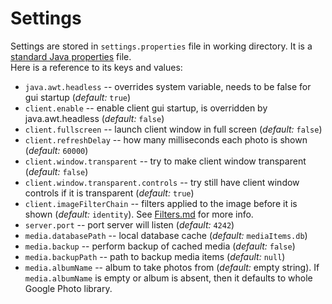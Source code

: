 # Settings
Settings are stored in `settings.properties` file in working directory. It is a [standard Java properties](https://en.wikipedia.org/wiki/.properties) file.<br>
Here is a reference to its keys and values:<br>
* `java.awt.headless` -- overrides system variable, needs to be false for gui startup (*default:* `true`)
* `client.enable` -- enable client gui startup, is overridden by java.awt.headless (*default:* `false`)
* `client.fullscreen` -- launch client window in full screen (*default:* `false`)
* `client.refreshDelay` -- how many milliseconds each photo is shown (*default:* `60000`)
* `client.window.transparent` -- try to make client window transparent (*default:* `false`)
* `client.window.transparent.controls` -- try still have client window controls if it is transparent (*default:* `true`)
* `client.imageFilterChain` -- filters applied to the image before it is shown (*default:* `identity`). See [Filters.md](https://github.com/SR3u/gphotorepo/blob/master/documentation/Filters.md) for more info.
* `server.port` -- port server will listen (*default:* `4242`)
* `media.databasePath` -- local database cache (*default:* `mediaItems.db`)
* `media.backup` -- perform backup of cached media (*default:* `false`)
* `media.backupPath` -- path to backup media items (*default:* `null`)
* `media.albumName` -- album to take photos from (*default:* empty string). If `media.albumName` is empty or album is absent, then it defaults to whole Google Photo library.
